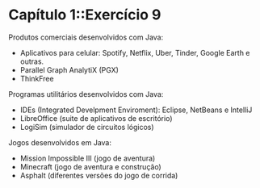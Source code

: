 # Capítulo 1::Exercício 9

Produtos comerciais desenvolvidos com Java:

- Aplicativos para celular: Spotify, Netflix, Uber, Tinder, Google Earth e outras.
- Parallel Graph AnalytiX (PGX)
- ThinkFree

Programas utilitários desenvolvidos com Java:

- IDEs (Integrated Develpment Enviroment): Eclipse, NetBeans e IntelliJ
- LibreOffice (suite de aplicativos de escritório)
- LogiSim (simulador de circuitos lógicos)

Jogos desenvolvidos em Java:

- Mission Impossible III (jogo de aventura)
- Minecraft (jogo de aventura e construção)
- Asphalt (diferentes versões do jogo de corrida)
